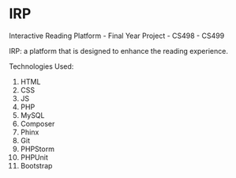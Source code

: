 # IRP
Interactive Reading Platform - Final Year Project - CS498 - CS499

IRP: a platform that is designed to enhance the reading experience.

Technologies Used:  
1. HTML 
2. CSS 
3. JS 
4. PHP 
5. MySQL
6. Composer 
7. Phinx 
8. Git 
9. PHPStorm 
10. PHPUnit 
11. Bootstrap
